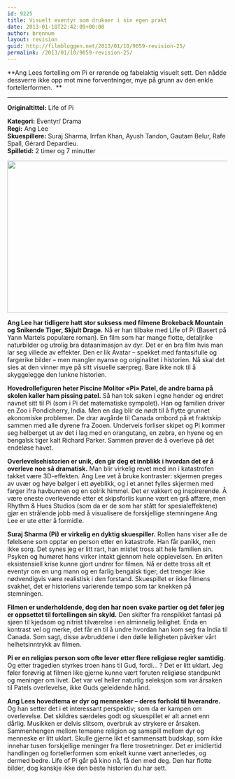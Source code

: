 ```yaml
---
id: 9225
title: Visuelt eventyr som drukner i sin egen prakt
date: 2013-01-10T22:42:09+00:00
author: brennum
layout: revision
guid: http://filmbloggen.net/2013/01/10/9059-revision-25/
permalink: /2013/01/10/9059-revision-25/
---
```

**Ang Lees fortelling om Pi er rørende og fabelaktig visuelt sett. Den nådde dessverre ikke opp mot mine forventninger, mye på grunn av den enkle fortellerformen.  **  
****

**<!--more-->Originaltittel:** Life of Pi

  
**Kategori:** Eventyr/ Drama  
**Regi:** Ang Lee  
**Skuespillere:** Suraj Sharma, Irrfan Khan, Ayush Tandon, Gautam Belur, Rafe Spall, Gérard Depardieu.  
**Spilletid:** 2 timer og 7 minutter

<a href="http://filmbloggen.net/?attachment_id=9149" rel="attachment wp-att-9149"><img class="alignnone size-large wp-image-9149" src="http://filmbloggen.net/wp-content/uploads//2013/01/8.FILM_.Life-of-Pi1-620x348.jpg" alt="" width="620" height="348" /></a>

**Ang Lee har tidligere hatt stor suksess med filmene Brokeback Mountain og Snikende Tiger, Skjult Drage.** Nå er han tilbake med Life of Pi (Basert på Yann Martels populære roman). En film som har mange flotte, detaljrike naturbilder og utrolig bra dataanimasjon av dyr. Det er en bra film hvis man lar seg villede av effekter. Den er lik Avatar &#8211; spekket med fantasifulle og fargerike bilder &#8211; men mangler nyanse og originalitet i historien. Nå skal det sies at den vinner mye på sitt visuelle særpreg. Bare ikke nok til å skyggelegge den lunkne historien.

**Hovedrollefiguren heter Piscine Molitor &laquo;Pi&raquo; Patel, de andre barna på skolen kaller ham pissing patel.** Så han tok saken i egne hender og endret navnet sitt til Pi (som i Pi det matematiske sympolet). Han og familien driver en Zoo i Pondicherry, India. Men en dag blir de nødt til å flytte grunnet økonomiske problemer. De drar avgårde til Canada ombord på et fraktskip sammen med alle dyrene fra Zooen. Underveis forliser skipet og Pi kommer seg helberget ut av det i lag med en orangutang, en zebra, en hyene og en bengalsk tiger kalt Richard Parker. Sammen prøver de å overleve på det endeløse havet.

**Overlevelsehistorien er unik, den gir deg et innblikk i hvordan det er å overleve noe så dramatisk.** Man blir virkelig revet med inn i katastrofen takket være 3D-effekten. Ang Lee vet å bruke kontraster: skjermen preges av uvær og høye bølger i ett øyeblikk, og i et annet fylles skjermen med farger ifra havbunnen og en solrik himmel. Det er vakkert og inspirerende. Å være eneste overlevende etter et skipsforlis kunne vært en grå affære, men Rhythm & Hues Studios (som da er de som har stått for spesialeffektene) gjør en strålende jobb med å visualisere de forskjellige stemningene Ang Lee er ute etter å formidle.

**Suraj Sharma (Pi) er virkelig en dyktig skuespiller.** Rollen hans viser alle de følelsene som opptar en person etter en katastrofe. Han får panikk, men ikke sorg. Det synes jeg er litt rart, han mistet tross alt hele familien sin. Psyken og humøret hans virker intakt gjennom hele opplevelsen. En ørliten eksistensiell krise kunne gjort undrer for filmen. Nå er dette tross alt et eventyr om en ung mann og en farlig bengalsk tiger, det trenger ikke nødvendigvis være realistisk i den forstand. Skuespillet er ikke filmens svakhet, det er historiens varierende tempo som tar knekken på stemningen.

**Filmen er underholdende, dog den har noen svake partier og det føler jeg er oppsettet til fortellingen sin skyld.** Den skifter fra renspikket fantasi på sjøen til kjedsom og nitrist tilværelse i en alminnelig leilighet. Enda en kontrast vel og merke, det får en til å undre hvordan han kom seg fra India til Canada. Som sagt, disse avbruddene i den dølle leiligheten påvirker vårt helhetsinntrykk av filmen.

**Pi er en religiøs person som ofte lever etter flere religiøse regler samtidig**. Og etter tragedien styrkes troen hans til Gud, fordi&#8230; ? Det er litt uklart. Jeg føler forøvrig at filmen like gjerne kunne vært foruten religiøse standpunkt og meninger om livet. Det var vel heller naturlig seleksjon som var årsaken til Patels overlevelse, ikke Guds geleidende hånd.

**Ang Lees hovedtema er dyr og mennesker &#8211; deres forhold til hverandre.** Og han setter det i et interessant perspektiv; som da er kampen om overlevelse. Det skildres særdeles godt og skuespillet er alt annet enn dårlig. Musikken er delvis slitsom, overbruk av strykere er årsaken. Sammenhengen mellom temaene religion og samspill mellom dyr og menneske er litt uklart. Skulle gjerne likt et sammensatt budskap, som ikke innehar tusen forskjellige meninger fra flere trosretninger. Det er imidlertid handlingen og fortellerformen som enkelt kunne vært annerledes, og dermed bedre. Life of Pi går på kino nå, få den med deg. Den har flotte bilder, dog kanskje ikke den beste historien du har sett.

<div class="video-shortcode">
</div>